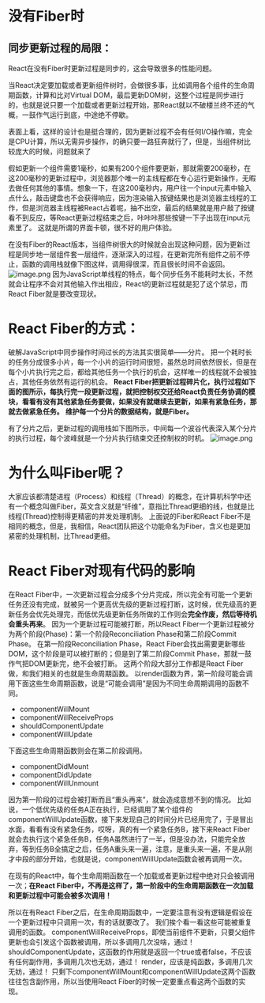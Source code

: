 # 没有Fiber时
## 同步更新过程的局限：
React在没有Fiber时更新过程是同步的，这会导致很多的性能问题。

当React决定要加载或者更新组件树时，会做很多事，比如调用各个组件的生命周期函数，计算和比对Virtual DOM，最后更新DOM树，这整个过程是同步进行的，也就是说只要一个加载或者更新过程开始，那React就以不破楼兰终不还的气概，一鼓作气运行到底，中途绝不停歇。

表面上看，这样的设计也是挺合理的，因为更新过程不会有任何I/O操作嘛，完全是CPU计算，所以无需异步操作，的确只要一路狂奔就行了，但是，当组件树比较庞大的时候，问题就来了

假如更新一个组件需要1毫秒，如果有200个组件要更新，那就需要200毫秒，在这200毫秒的更新过程中，浏览器那个唯一的主线程都在专心运行更新操作，无暇去做任何其他的事情。想象一下，在这200毫秒内，用户往一个input元素中输入点什么，敲击键盘也不会获得响应，因为渲染输入按键结果也是浏览器主线程的工作，但是浏览器主线程被React占着呢，抽不出空，最后的结果就是用户敲了按键看不到反应，等React更新过程结束之后，咔咔咔那些按键一下子出现在input元素里了。
这就是所谓的界面卡顿，很不好的用户体验。

在没有Fiber的React版本，当组件树很大的时候就会出现这种问题，因为更新过程是同步地一层组件套一层组件，逐渐深入的过程，在更新完所有组件之前不停止，函数的调用栈就像下图这样，调用得很深，而且很长时间不会返回。
![image.png](https://cdn.nlark.com/yuque/0/2022/png/2976158/1652515638047-8dcaba0d-c47a-430c-b985-27531e26f377.png#clientId=u070f9054-33e4-4&crop=0&crop=0&crop=1&crop=1&from=paste&id=ufd71c7cd&margin=%5Bobject%20Object%5D&name=image.png&originHeight=326&originWidth=1002&originalType=url&ratio=1&rotation=0&showTitle=false&size=110778&status=done&style=none&taskId=u5db714ea-fbc4-457c-831a-3dc2a4b95ce&title=)
因为JavaScript单线程的特点，每个同步任务不能耗时太长，不然就会让程序不会对其他输入作出相应，React的更新过程就是犯了这个禁忌，而React Fiber就是要改变现状。

# React Fiber的方式：
破解JavaScript中同步操作时间过长的方法其实很简单——分片。
把一个耗时长的任务分成很多小片，每一个小片的运行时间很短，虽然总时间依然很长，但是在每个小片执行完之后，都给其他任务一个执行的机会，这样唯一的线程就不会被独占，其他任务依然有运行的机会。
**React Fiber把更新过程碎片化，执行过程如下面的图所示，每执行完一段更新过程，就把控制权交还给React负责任务协调的模块，看看有没有其他紧急任务要做，如果没有就继续去更新，如果有紧急任务，那就去做紧急任务。**
**维护每一个分片的数据结构，就是Fiber。**

有了分片之后，更新过程的调用栈如下图所示，中间每一个波谷代表深入某个分片的执行过程，每个波峰就是一个分片执行结束交还控制权的时机。
![image.png](https://cdn.nlark.com/yuque/0/2022/png/2976158/1652515717176-06c040e2-d49f-4b2a-9b65-eb5bd068b0e6.png#clientId=u070f9054-33e4-4&crop=0&crop=0&crop=1&crop=1&from=paste&id=ufebcd69c&margin=%5Bobject%20Object%5D&name=image.png&originHeight=464&originWidth=1052&originalType=url&ratio=1&rotation=0&showTitle=false&size=345432&status=done&style=none&taskId=ufdaa97e0-2eca-4e5f-871d-de9e94b5ed1&title=)
# 为什么叫Fiber呢？
大家应该都清楚进程（Process）和线程（Thread）的概念，在计算机科学中还有一个概念叫做Fiber，英文含义就是“纤维”，意指比Thread更细的线，也就是比线程(Thread)控制得更精密的并发处理机制。
上面说的Fiber和React Fiber不是相同的概念，但是，我相信，React团队把这个功能命名为Fiber，含义也是更加紧密的处理机制，比Thread更细。

# React Fiber对现有代码的影响
在React Fiber中，一次更新过程会分成多个分片完成，所以完全有可能一个更新任务还没有完成，就被另一个更高优先级的更新过程打断，这时候，优先级高的更新任务会优先处理完，而低优先级更新任务所做的工作则会**完全作废，然后等待机会重头再来**。
因为一个更新过程可能被打断，所以React Fiber一个更新过程被分为两个阶段(Phase)：第一个阶段Reconciliation Phase和第二阶段Commit Phase。
在第一阶段Reconciliation Phase，React Fiber会找出需要更新哪些DOM，这个阶段是可以被打断的；但是到了第二阶段Commit Phase，那就一鼓作气把DOM更新完，绝不会被打断。
这两个阶段大部分工作都是React Fiber做，和我们相关的也就是生命周期函数。
以render函数为界，第一阶段可能会调用下面这些生命周期函数，说是“可能会调用”是因为不同生命周期调用的函数不同。

- componentWillMount
- componentWillReceiveProps
- shouldComponentUpdate
- componentWillUpdate

下面这些生命周期函数则会在第二阶段调用。

- componentDidMount
- componentDidUpdate
- componentWillUnmount



因为第一阶段的过程会被打断而且“重头再来”，就会造成意想不到的情况。
比如说，一个低优先级的任务A正在执行，已经调用了某个组件的componentWillUpdate函数，接下来发现自己的时间分片已经用完了，于是冒出水面，看看有没有紧急任务，哎呀，真的有一个紧急任务B，接下来React Fiber就会去执行这个紧急任务B，任务A虽然进行了一半，但是没办法，只能完全放弃，等到任务B全搞定之后，任务A重头来一遍，注意，是重头来一遍，不是从刚才中段的部分开始，也就是说，componentWillUpdate函数会被再调用一次。

在现有的React中，每个生命周期函数在一个加载或者更新过程中绝对只会被调用一次；**在React Fiber中，不再是这样了，第一阶段中的生命周期函数在一次加载和更新过程中可能会被多次调用！**

所以在有React Fiber之后，在生命周期函数中，一定要注意有没有逻辑是假设在一个更新过程中只调用一次，有的话就要改了。
我们挨个看一看这些可能被重复调用的函数。
componentWillReceiveProps，即使当前组件不更新，只要父组件更新也会引发这个函数被调用，所以多调用几次没啥，通过！
shouldComponentUpdate，这函数的作用就是返回一个true或者false，不应该有任何副作用，多调用几次也无妨，通过！
render，应该是纯函数，多调用几次无妨，通过！
只剩下componentWillMount和componentWillUpdate这两个函数往往包含副作用，所以当使用React Fiber的时候一定要重点看这两个函数的实现。
